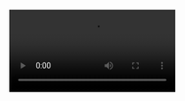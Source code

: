 ![helló](https://github.com/rbwldrf/FORR2GL-21V/blob/80bf22967ddf433b8e4594b21eb13949d017bf6e/Assets/verk3/verkefni3.mkv?raw=true)
